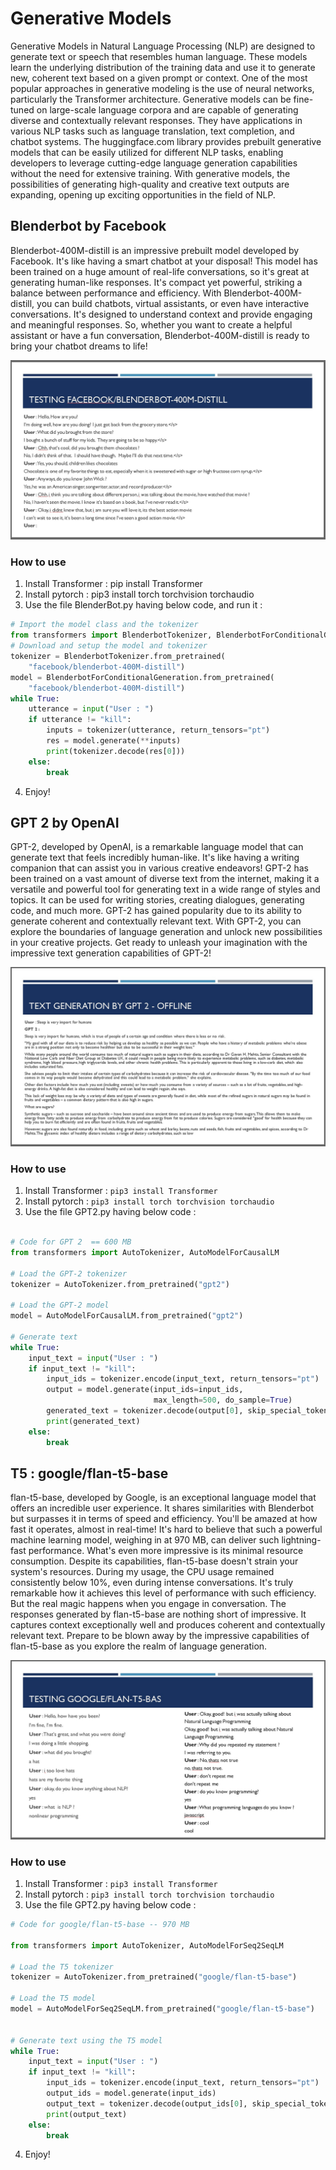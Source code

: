 # Generative Models

Generative Models in Natural Language Processing (NLP) are designed to generate text or speech that resembles human language. These models learn the underlying distribution of the training data and use it to generate new, coherent text based on a given prompt or context. One of the most popular approaches in generative modeling is the use of neural networks, particularly the Transformer architecture. Generative models can be fine-tuned on large-scale language corpora and are capable of generating diverse and contextually relevant responses. They have applications in various NLP tasks such as language translation, text completion, and chatbot systems. The huggingface.com library provides prebuilt generative models that can be easily utilized for different NLP tasks, enabling developers to leverage cutting-edge language generation capabilities without the need for extensive training. With generative models, the possibilities of generating high-quality and creative text outputs are expanding, opening up exciting opportunities in the field of NLP.

## Blenderbot by Facebook

Blenderbot-400M-distill is an impressive prebuilt model developed by Facebook. It's like having a smart chatbot at your disposal! This model has been trained on a huge amount of real-life conversations, so it's great at generating human-like responses. It's compact yet powerful, striking a balance between performance and efficiency. With Blenderbot-400M-distill, you can build chatbots, virtual assistants, or even have interactive conversations. It's designed to understand context and provide engaging and meaningful responses. So, whether you want to create a helpful assistant or have a fun conversation, Blenderbot-400M-distill is ready to bring your chatbot dreams to life!

![BlenderBotTesting](BlenderBotTesting.jpg)

### How to use

1. Install Transformer : pip install Transformer
2. Install pytorch : pip3 install torch torchvision torchaudio
3. Use the file BlenderBot.py having below code, and run it :

```python
# Import the model class and the tokenizer
from transformers import BlenderbotTokenizer, BlenderbotForConditionalGeneration
# Download and setup the model and tokenizer
tokenizer = BlenderbotTokenizer.from_pretrained(
    "facebook/blenderbot-400M-distill")
model = BlenderbotForConditionalGeneration.from_pretrained(
    "facebook/blenderbot-400M-distill")
while True:
    utterance = input("User : ")
    if utterance != "kill":
        inputs = tokenizer(utterance, return_tensors="pt")
        res = model.generate(**inputs)
        print(tokenizer.decode(res[0]))
    else:
        break
```

4. Enjoy!

## GPT 2 by OpenAI

GPT-2, developed by OpenAI, is a remarkable language model that can generate text that feels incredibly human-like. It's like having a writing companion that can assist you in various creative endeavors! GPT-2 has been trained on a vast amount of diverse text from the internet, making it a versatile and powerful tool for generating text in a wide range of styles and topics. It can be used for writing stories, creating dialogues, generating code, and much more. GPT-2 has gained popularity due to its ability to generate coherent and contextually relevant text. With GPT-2, you can explore the boundaries of language generation and unlock new possibilities in your creative projects. Get ready to unleash your imagination with the impressive text generation capabilities of GPT-2!

![GPT2](GPT2Testing.jpg)

### How to use

1. Install Transformer : ```pip3 install Transformer```
2. Install pytorch : ```pip3 install torch torchvision torchaudio```
3. Use the file GPT2.py having below code :

````python

# Code for GPT 2  == 600 MB
from transformers import AutoTokenizer, AutoModelForCausalLM

# Load the GPT-2 tokenizer
tokenizer = AutoTokenizer.from_pretrained("gpt2")

# Load the GPT-2 model
model = AutoModelForCausalLM.from_pretrained("gpt2")

# Generate text
while True:
    input_text = input("User : ")
    if input_text != "kill":
        input_ids = tokenizer.encode(input_text, return_tensors="pt")
        output = model.generate(input_ids=input_ids,
                                max_length=500, do_sample=True)
        generated_text = tokenizer.decode(output[0], skip_special_tokens=True)
        print(generated_text)
    else:
        break

````

## T5 : google/flan-t5-base

flan-t5-base, developed by Google, is an exceptional language model that offers an incredible user experience. It shares similarities with Blenderbot but surpasses it in terms of speed and efficiency. You'll be amazed at how fast it operates, almost in real-time! It's hard to believe that such a powerful machine learning model, weighing in at 970 MB, can deliver such lightning-fast performance. What's even more impressive is its minimal resource consumption. Despite its capabilities, flan-t5-base doesn't strain your system's resources. During my usage, the CPU usage remained consistently below 10%, even during intense conversations. It's truly remarkable how it achieves this level of performance with such efficiency. But the real magic happens when you engage in conversation. The responses generated by flan-t5-base are nothing short of impressive. It captures context exceptionally well and produces coherent and contextually relevant text. Prepare to be blown away by the impressive capabilities of flan-t5-base as you explore the realm of language generation.

![F](Flan-t5-baseTesting.jpg)

### How to use

1. Install Transformer : ```pip3 install Transformer```
2. Install pytorch : ```pip3 install torch torchvision torchaudio```
3. Use the file GPT2.py having below code :

````python
# Code for google/flan-t5-base -- 970 MB

from transformers import AutoTokenizer, AutoModelForSeq2SeqLM

# Load the T5 tokenizer
tokenizer = AutoTokenizer.from_pretrained("google/flan-t5-base")

# Load the T5 model
model = AutoModelForSeq2SeqLM.from_pretrained("google/flan-t5-base")


# Generate text using the T5 model
while True:
    input_text = input("User : ")
    if input_text != "kill":
        input_ids = tokenizer.encode(input_text, return_tensors="pt")
        output_ids = model.generate(input_ids)
        output_text = tokenizer.decode(output_ids[0], skip_special_tokens=True)
        print(output_text)
    else:
        break
````

4. Enjoy!

